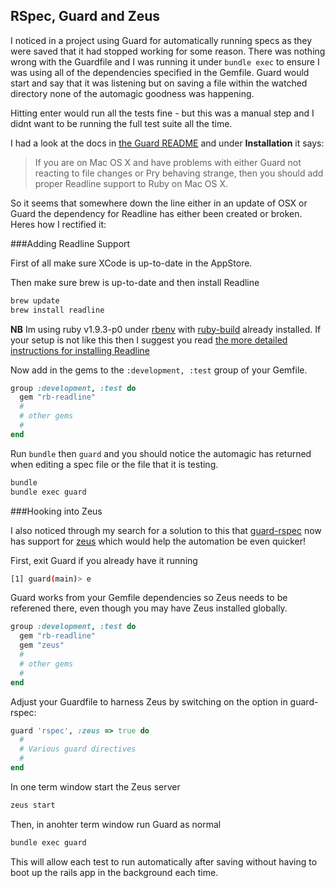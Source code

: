 ## RSpec, Guard and Zeus

I noticed in a project using Guard for automatically running specs as they were saved that it had stopped working for some reason. There was nothing wrong with the Guardfile and I was running it under `bundle exec` to ensure I was using all of the dependencies specified in the Gemfile. Guard would start and say that it was listening but on saving a file within the watched directory none of the automagic goodness was happening.

Hitting enter would run all the tests fine - but this was a manual step and I didnt want to be running the full test suite all the time.

I had a look at the docs in [the Guard README](https://github.com/guard/guard#installation) and under **Installation** it says:
>If you are on Mac OS X and have problems with either Guard not reacting to file changes or Pry behaving strange, then you should add proper Readline support to Ruby on Mac OS X.

So it seems that somewhere down the line either in an update of OSX or Guard the dependency for Readline has either been created or broken. Heres how I rectified it:

###Adding Readline Support

First of all make sure XCode is up-to-date in the AppStore.

Then make sure brew is up-to-date and then install Readline

```bash
brew update
brew install readline
```
**NB** Im using ruby v1.9.3-p0 under [rbenv](https://github.com/sstephenson/rbenv) with [ruby-build](https://github.com/sstephenson/ruby-build#installing-with-homebrew-for-os-x-users) already installed. If your setup is not like this then I suggest you read [the more detailed instructions for installing Readline](https://github.com/guard/guard/wiki/Add-Readline-support-to-Ruby-on-Mac-OS-X)


Now add in the gems to the `:development, :test` group of your Gemfile.
```ruby
group :development, :test do
  gem "rb-readline"
  #
  # other gems
  #
end
```

Run `bundle` then `guard` and you should notice the automagic has returned when editing a spec file or the file that it is testing.

```bash
bundle
bundle exec guard
```

###Hooking into Zeus

I also noticed through my search for a solution to this that [guard-rspec](https://github.com/guard/guard-rspec) now has support for [zeus](https://github.com/burke/zeus) which would help the automation be even quicker!

First, exit Guard if you already have it running
```bash
[1] guard(main)> e
```

Guard works from your Gemfile dependencies so Zeus needs to be referened there, even though you may have Zeus installed globally.
```ruby
group :development, :test do
  gem "rb-readline"
  gem "zeus"
  #
  # other gems
  #
end
```

Adjust your Guardfile to harness Zeus by switching on the option in guard-rspec:
```ruby
guard 'rspec', :zeus => true do
  #
  # Various guard directives
  #
end
```

In one term window start the Zeus server
```bash
zeus start
```

Then, in anohter term window run Guard as normal
```bash
bundle exec guard
```

This will allow each test to run automatically after saving without having to boot up the rails app in the background each time.
